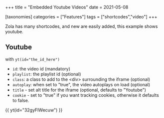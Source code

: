 +++
title = "Embedded Youtube Videos"
date = 2021-05-08

[taxonomies]
categories = ["Features"]
tags = ["shortcodes","video"]
+++

Zola has many shortcodes, and new are easily added, this example shows youtube.
<!-- more -->

## Youtube

with `yt(id="the_id_here")`

- `id`: the video id (mandatory)
- `playlist`: the playlist id (optional)
- `class`: a class to add to the &lt;div&gt; surrounding the iframe (optional)
- `autoplay`: when set to "true", the video autoplays on load (optional)
- `title` - set alt title for the iframe (optional, defaults to "Youtube")
- `cookie` - set to "true" if you want tracking cookies, otherwise it defaults to false.

{{ yt(id="32gyFIWecuw") }}
